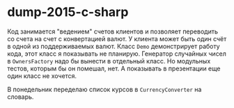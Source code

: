 ﻿# dump-2015-c-sharp

Код занимается "ведением" счетов клиентов и позволяет переводить со счета на счет с конвертацией валют. У клиента может быть один счёт в одной из поддерживаемых валют.
Класс `Demo` демонстрирует работу кода, этот класс я показывать не планирую.
Генератор случайных чисел в `OwnersFactory` надо бы вынести в отдельный класс. Но модульных тестов, которым бы он помешал, нет. А показывать в презентации еще один класс не хочется.

В понедельник переделаю список курсов в `CurrencyConverter` на словарь.
